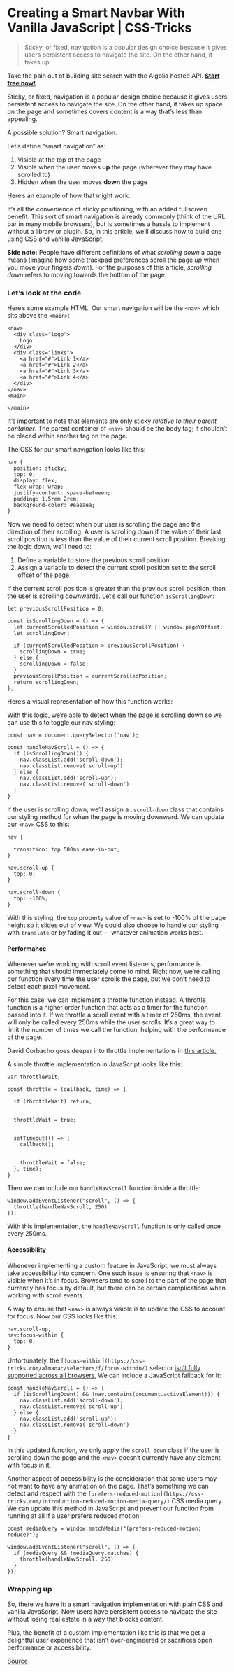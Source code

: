 # Creating a Smart Navbar With Vanilla JavaScript | CSS-Tricks

> Sticky, or fixed, navigation is a popular design choice because it gives users persistent access to navigate the site. On the other hand, it takes up

Take the pain out of building site search with the Algolia hosted API. **[Start free now!](https://srv.buysellads.com/ads/long/x/T6A3N7DTTTTTTT66YJJCTTTTTTTVXPSDKTTTTTTTL4MCVYTTTTTTTR7M5VBNBBPUCMZDVIPYC73H6KZZP3ACOW44VQPE)**

Sticky, or fixed, navigation is a popular design choice because it gives users persistent access to navigate the site. On the other hand, it takes up space on the page and sometimes covers content is a way that’s less than appealing.

A possible solution? Smart navigation.

Let’s define “smart navigation” as:

1.  Visible at the top of the page
2.  Visible when the user moves **up** the page (wherever they may have scrolled to)
3.  Hidden when the user moves **down** the page

Here’s an example of how that might work:

It‘s all the convenience of sticky positioning, with an added fullscreen benefit. This sort of smart navigation is already commonly (think of the URL bar in many mobile browsers), but is sometimes a hassle to implement without a library or plugin. So, in this article, we’ll discuss how to build one using CSS and vanilla JavaScript.

**Side note:** People have different definitions of what _scrolling down_ a page means (imagine how some trackpad preferences scroll the page _up_ when you move your fingers _down_). For the purposes of this article, _scrolling down_ refers to moving towards the bottom of the page.

### Let’s look at the code

Here’s some example HTML. Our smart navigation will be the `<nav>` which sits above the `<main>`:

    <nav>
      <div class="logo">
        Logo
      </div>
      <div class="links">
        <a href="#">Link 1</a>
        <a href="#">Link 2</a>
        <a href="#">Link 3</a>
        <a href="#">Link 4</a>
      </div>
    </nav>
    <main>
      
    </main>

It’s important to note that elements are only sticky _relative to their parent container_. The parent container of `<nav>` should be the body tag; it shouldn’t be placed within another tag on the page.

The CSS for our smart navigation looks like this:

    nav {
      position: sticky;
      top: 0;
      display: flex;
      flex-wrap: wrap;
      justify-content: space-between;
      padding: 1.5rem 2rem;
      background-color: #eaeaea;
    }

Now we need to detect when our user is scrolling the page and the direction of their scrolling. A user is scrolling down if the value of their last scroll position is _less_ than the value of their current scroll position. Breaking the logic down, we’ll need to:

1.  Define a variable to store the previous scroll position
2.  Assign a variable to detect the current scroll position set to the scroll offset of the page

If the current scroll position is greater than the previous scroll position, then the user is scrolling downwards. Let’s call our function `isScrollingDown`:

    let previousScrollPosition = 0;
    
    const isScrollingDown = () => {
      let currentScrolledPosition = window.scrollY || window.pageYOffset;
      let scrollingDown;
    
      if (currentScrolledPosition > previousScrollPosition) {
        scrollingDown = true;
      } else {
        scrollingDown = false;
      }
      previousScrollPosition = currentScrolledPosition;
      return scrollingDown;
    };

Here’s a visual representation of how this function works:

With this logic, we’re able to detect when the page is scrolling down so we can use this to toggle our nav styling:

    const nav = document.querySelector('nav');
    
    const handleNavScroll = () => {
      if (isScrollingDown()) {
        nav.classList.add('scroll-down');
        nav.classList.remove('scroll-up')
      } else {
        nav.classList.add('scroll-up');
        nav.classList.remove('scroll-down')
      }
    }

If the user is scrolling down, we’ll assign a `.scroll-down` class that contains our styling method for when the page is moving downward. We can update our `<nav>` CSS to this:

    nav {
      
      transition: top 500ms ease-in-out;
    }
    
    nav.scroll-up {
      top: 0;
    }
    
    nav.scroll-down {
      top: -100%;
    }

With this styling, the `top` property value of `<nav>` is set to -100% of the page height so it slides out of view. We could also choose to handle our styling with `translate` or by fading it out — whatever animation works best.

#### Performance

Whenever we’re working with scroll event listeners, performance is something that should immediately come to mind. Right now, we’re calling our function every time the user scrolls the page, but we don’t need to detect each pixel movement.

For this case, we can implement a throttle function instead. A throttle function is a higher order function that acts as a timer for the function passed into it. If we throttle a scroll event with a timer of 250ms, the event will only be called every 250ms while the user scrolls. It’s a great way to limit the number of times we call the function, helping with the performance of the page.

David Corbacho goes deeper into throttle implementations in [this article.](https://css-tricks.com/debouncing-throttling-explained-examples/)

A simple throttle implementation in JavaScript looks like this:

    
    var throttleWait;
    
    const throttle = (callback, time) => {
      
      if (throttleWait) return;
    
      
      throttleWait = true;
    
      
      setTimeout(() => {
        callback();
    
        
        throttleWait = false;
      }, time);
    }

Then we can include our `handleNavScroll` function inside a throttle:

    window.addEventListener("scroll", () => {
      throttle(handleNavScroll, 250)
    });

With this implementation, the `handleNavScroll` function is only called once every 250ms.

#### Accessibility

Whenever implementing a custom feature in JavaScript, we must always take accessibility into concern. One such issue is ensuring that `<nav>` is visible when it’s in focus. Browsers tend to scroll to the part of the page that currently has focus by default, but there can be certain complications when working with scroll events.

A way to ensure that `<nav>` is always visible is to update the CSS to account for focus. Now our CSS looks like this:

    nav.scroll-up,
    nav:focus-within {
      top: 0;
    }

Unfortunately, the `[focus-within](https://css-tricks.com/almanac/selectors/f/focus-within/)` selector [isn’t fully supported across all browsers.](https://caniuse.com/css-focus-within) We can include a JavaScript fallback for it:

    const handleNavScroll = () => {
      if (isScrollingDown() && !nav.contains(document.activeElement))) {
        nav.classList.add('scroll-down');
        nav.classList.remove('scroll-up')
      } else {
        nav.classList.add('scroll-up');
        nav.classList.remove('scroll-down')
      }
    }

In this updated function, we only apply the `scroll-down` class if the user is scrolling down the page and the `<nav>` doesn’t currently have any element with focus in it.

Another aspect of accessibility is the consideration that some users may not want to have any animation on the page. That’s something we can detect and respect with the `[prefers-reduced-motion](https://css-tricks.com/introduction-reduced-motion-media-query/)` CSS media query. We can update this method in JavaScript and prevent our function from running at all if a user prefers reduced motion:

    const mediaQuery = window.matchMedia("(prefers-reduced-motion: reduce)");
    
    window.addEventListener("scroll", () => {
      if (mediaQuery && !mediaQuery.matches) {
        throttle(handleNavScroll, 250)
      }
    });

### Wrapping up

So, there we have it: a smart navigation implementation with plain CSS and vanilla JavaScript. Now users have persistent access to navigate the site without losing real estate in a way that blocks content.

Plus, the benefit of a custom implementation like this is that we get a delightful user experience that isn’t over-engineered or sacrifices open performance or accessibility.


[Source](https://css-tricks.com/creating-a-smart-navbar-with-vanilla-javascript/)